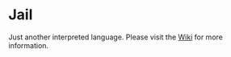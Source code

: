 # Jail

Just another interpreted language. Please visit the [Wiki](https://github.com/zarat/Jail/wiki) for more information.
